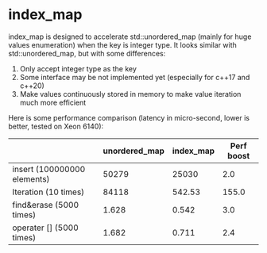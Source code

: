 # index_map
index_map is designed to accelerate std::unordered_map (mainly for huge values enumeration) when the key is integer type.
It looks similar with std::unordered_map, but with some differences:
1) Only accept integer type as the key
2) Some interface may be not implemented yet (especially for c++17 and c++20)
3) Make values continuously stored in memory to make value iteration much more efficient 

Here is some performance comparison (latency in micro-second, lower is better, tested on Xeon 6140): 

|                             | unordered_map | index_map | Perf boost |
| --------------------------- | ------------- | --------- | ---------- |
| insert (100000000 elements) |	50279         |	25030	    | 2.0        |
| Iteration (10 times)	      | 84118	        | 542.53	  | 155.0      |
| find&erase (5000 times)	    | 1.628         |	0.542	    | 3.0        |
| operater [] (5000 times)	  | 1.682	        | 0.711     | 2.4        |
